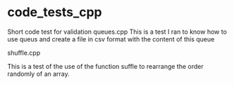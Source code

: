 # code_tests_cpp
Short code test for validation
queues.cpp
This is a test I ran to know how to use queus and create a file in csv format with the content of this queue

shuffle.cpp

This is a test of the use of the function suffle to rearrange the order randomly of an array.

